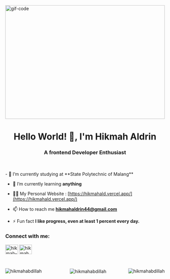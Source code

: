 <img width="100%" height="360px" src="https://i.pinimg.com/originals/93/f0/4b/93f04b4b1103cc4e6410bb4f831acb6c.gif" alt="gif-code" />
<h1 align="center">Hello World! 👋, I'm Hikmah Aldrin</h1>
<h3 align="center">A frontend Developer Enthusiast</h3>
<br></br>
  - 🔭 I’m currently studying at **State Polytechnic of Malang**

- 🌱 I’m currently learning **anything**

- 👨‍💻 My Personal Website : [https://hikmahald.vercel.app/](https://hikmahald.vercel.app/)

- 📫 How to reach me **hikmahaldrin44@gmail.com**

- ⚡ Fun fact **I like progress, even at least 1 percent every day.**


<h3 align="left">Connect with me:</h3>
<p align="left">


<a href="https://linkedin.com/in/hikmah-aldrin-abdillah" target="blank"><img align="center" src="https://raw.githubusercontent.com/rahuldkjain/github-profile-readme-generator/master/src/images/icons/Social/linked-in-alt.svg" alt="hikmah-aldrin-abdillah" height="30" width="40" /></a>
<a href="https://instagram.com/hikmahabdillah" target="blank"><img align="center" src="https://raw.githubusercontent.com/rahuldkjain/github-profile-readme-generator/master/src/images/icons/Social/instagram.svg" alt="hikmahabdillah" height="30" width="40" /></a>
</p>
&nbsp;&nbsp;&nbsp;&nbsp;&nbsp;

<div align="middle">
<p><img align="left" src="https://github-readme-stats.vercel.app/api?username=hikmahabdillah&show_icons=true&locale=en&theme=transparent" alt="hikmahabdillah" /></p>
  
<p><img align="right" src="https://github-readme-streak-stats.herokuapp.com/?user=hikmahabdillah&theme=transparent" alt="hikmahabdillah" /></p>

<p>&nbsp;&nbsp;&nbsp;&nbsp;&nbsp;<img align="center" src="https://github-readme-stats.vercel.app/api/top-langs?username=hikmahabdillah&show_icons=true&locale=en&layout=compact&theme=transparent" alt="hikmahabdillah"/></p>
</div>
